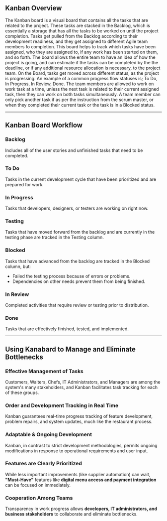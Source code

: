 ## Kanban Overview

The Kanban board is a visual board that contains all the tasks that are related to the project. These tasks are stacked in the Backlog, which is essentially a storage that has all the tasks to be worked on until the project completion.
Tasks get pulled from the Backlog according to their development readiness, and they get assigned to different Agile team members fo completion. This board helps to track which tasks have been assigned, who they are assigned to, if any work has been started on them, and so forth.
The board allows the entire team to have an idea of how the project is going, and can estimate if the tasks can be completed by the the deadline, or if any additional resource allocation is necessary, to the project team.
On the Board, tasks get moved across different status, as the project is progressing. An example of a common progress flow statuses is; To Do, In Progress, In Review, Done.
The team members are allowed to work on work task at a time, unless the next task is related to their current assigned task, then they can work on both tasks simultaneously.
A team member can only pick another task if as per the instruction from the scrum master, or when they completed their current task or the task is in a Blocked status.

---

## **Kanban Board Workflow**  

### **Backlog**  
Includes all of the user stories and unfinished tasks that need to be completed.  


### **To Do**  
Tasks in the current development cycle that have been prioritized and are prepared for work.  


### **In Progress** 
Tasks that developers, designers, or testers are working on right now.  


### **Testing** 
Tasks that have moved forward from the backlog and are currently in the testing phase are tracked in the Testing column.  


### **Blocked**
Tasks that have advanced from the backlog are tracked in the Blocked column, but:  
- Failed the testing process because of errors or problems.  
- Dependencies on other needs prevent them from being finished.  


### **In Review** 
Completed activities that require review or testing prior to distribution.  


### **Done**  
Tasks that are effectively finished, tested, and implemented.  

---

## Using Kanabard to Manage and Eliminate Bottlenecks

### **Effective Management of Tasks**

Customers, Waiters, Chefs, IT Administrators, and Managers are among the system's many stakeholders, and Kanban facilitates task tracking for each of these groups.  


### **Order and Development Tracking in Real Time**

Kanban guarantees real-time progress tracking of feature development, problem repairs, and system updates, much like the restaurant process.  


### **Adaptable & Ongoing Development**

Kanban, in contrast to strict development methodologies, permits ongoing modifications in response to operational requirements and user input.  


### **Features are Clearly Prioritized**

While less important improvements (like supplier automation) can wait, **"Must-Have"** features like **digital menu access and payment integration** can be focused on immediately.  


### **Cooperation Among Teams**

Transparency in work progress allows **developers, IT administrators, and business stakeholders** to collaborate and eliminate bottlenecks.  

